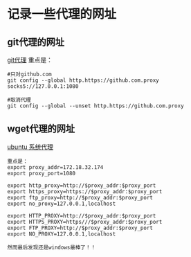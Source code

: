 # 记录一些代理的网址
## git代理的网址
[git代理](https://blog.csdn.net/airlooking/article/details/80168247)
重点是：
```
#只对github.com
git config --global http.https://github.com.proxy socks5://127.0.0.1:1080

#取消代理
git config --global --unset http.https://github.com.proxy
```

## wget代理的网址
[ubuntu 系统代理](https://blog.csdn.net/u011119817/article/details/110856212)
```
重点是：
export proxy_addr=172.18.32.174
export proxy_port=1080

export http_proxy=http://$proxy_addr:$proxy_port
export https_proxy=https://$proxy_addr:$proxy_port
export ftp_proxy=http://$proxy_addr:$proxy_port
export no_proxy=127.0.0.1,localhost

export HTTP_PROXY=http://$proxy_addr:$proxy_port
export HTTPS_PROXY=https///$proxy_addr:$proxy_port
export FTP_PROXY=http://$proxy_addr:$proxy_port
export NO_PROXY=127.0.0.1,localhost
```

```
然而最后发现还是windows最棒了！！
```